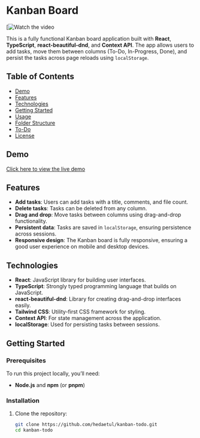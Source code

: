 # Kanban Board

[![Watch the video](https://youtu.be/RqPs2jsycYc)


This is a fully functional Kanban board application built with **React**, **TypeScript**, **react-beautiful-dnd**, and **Context API**. The app allows users to add tasks, move them between columns (To-Do, In-Progress, Done), and persist the tasks across page reloads using `localStorage`.

## Table of Contents
- [Demo](#demo)
- [Features](#features)
- [Technologies](#technologies)
- [Getting Started](#getting-started)
- [Usage](#usage)
- [Folder Structure](#folder-structure)
- [To-Do](#to-do)
- [License](#license)

## Demo
[Click here to view the live demo](#)

## Features
- **Add tasks**: Users can add tasks with a title, comments, and file count.
- **Delete tasks**: Tasks can be deleted from any column.
- **Drag and drop**: Move tasks between columns using drag-and-drop functionality.
- **Persistent data**: Tasks are saved in `localStorage`, ensuring persistence across sessions.
- **Responsive design**: The Kanban board is fully responsive, ensuring a good user experience on mobile and desktop devices.

## Technologies
- **React**: JavaScript library for building user interfaces.
- **TypeScript**: Strongly typed programming language that builds on JavaScript.
- **react-beautiful-dnd**: Library for creating drag-and-drop interfaces easily.
- **Tailwind CSS**: Utility-first CSS framework for styling.
- **Context API**: For state management across the application.
- **localStorage**: Used for persisting tasks between sessions.

## Getting Started

### Prerequisites
To run this project locally, you’ll need:
- **Node.js** and **npm** (or **pnpm**)

### Installation

1. Clone the repository:
   ```bash
   git clone https://github.com/hedaetul/kanban-todo.git
   cd kanban-todo
